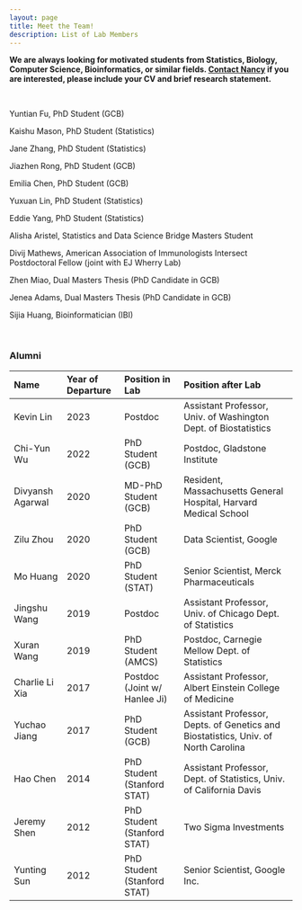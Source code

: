 ```yaml
---
layout: page
title: Meet the Team!
description: List of Lab Members
---
```


**We are always looking for motivated students from Statistics, Biology, Computer Science, Bioinformatics, or similar fields.  [Contact Nancy](mailto:nzh@wharton.upenn.edu) if you are interested, please include your CV and brief research statement.**


<br/>

Yuntian Fu, PhD Student (GCB)

Kaishu Mason, PhD Student (Statistics)

Jane Zhang, PhD Student (Statistics)

Jiazhen Rong, PhD Student (GCB)

Emilia Chen, PhD Student (GCB)

Yuxuan Lin, PhD Student (Statistics)

Eddie Yang, PhD Student (Statistics)

Alisha Aristel, Statistics and Data Science Bridge Masters Student

Divij Mathews, American Association of Immunologists Intersect Postdoctoral Fellow (joint with EJ Wherry Lab)

Zhen Miao, Dual Masters Thesis (PhD Candidate in GCB)

Jenea Adams, Dual Masters Thesis (PhD Candidate in GCB)

Sijia Huang, Bioinformatician (IBI)



<br/>

### Alumni

Name | Year of Departure | Position in Lab | Position after Lab
:----|:------------------|:----------------|:------------------
Kevin Lin | 2023 | Postdoc | Assistant Professor, Univ. of Washington Dept. of Biostatistics
Chi-Yun Wu | 2022 | PhD Student (GCB) | Postdoc, Gladstone Institute
Divyansh Agarwal | 2020 | MD-PhD Student (GCB)|Resident, Massachusetts General Hospital, Harvard Medical School
Zilu Zhou | 2020 | PhD Student (GCB) | Data Scientist, Google
Mo Huang | 2020 | PhD Student (STAT) | Senior Scientist, Merck Pharmaceuticals
Jingshu Wang | 2019 | Postdoc | Assistant Professor, Univ. of Chicago Dept. of Statistics
Xuran Wang | 2019 | PhD Student (AMCS) | Postdoc, Carnegie Mellow Dept. of Statistics
Charlie Li Xia | 2017 | Postdoc (Joint w/ Hanlee Ji) | Assistant Professor, Albert Einstein College of Medicine
Yuchao Jiang | 2017 | PhD Student (GCB) | Assistant Professor, Depts. of Genetics and Biostatistics, Univ. of North Carolina
Hao Chen | 2014 | PhD Student (Stanford STAT) | Assistant Professor, Dept. of Statistics, Univ. of California Davis
Jeremy Shen | 2012 | PhD Student (Stanford STAT) | Two Sigma Investments
Yunting Sun |2012 | PhD Student (Stanford STAT) | Senior Scientist, Google Inc.
